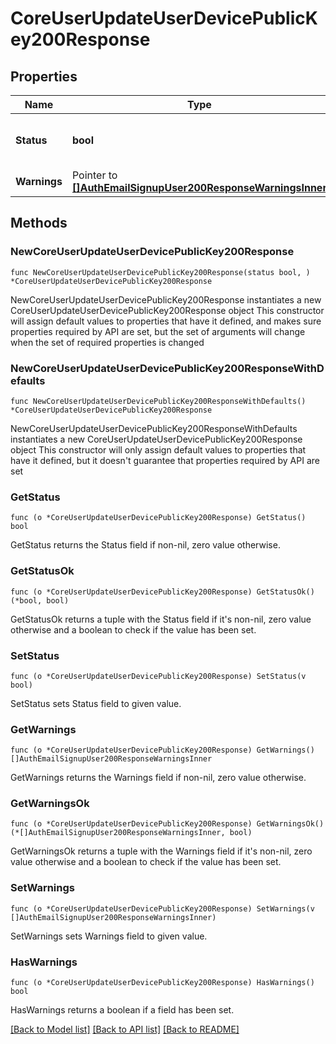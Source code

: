 # CoreUserUpdateUserDevicePublicKey200Response

## Properties

Name | Type | Description | Notes
------------ | ------------- | ------------- | -------------
**Status** | **bool** | Whether the request was successful | [default to null]
**Warnings** | Pointer to [**[]AuthEmailSignupUser200ResponseWarningsInner**](AuthEmailSignupUser200ResponseWarningsInner.md) |  | [optional] 

## Methods

### NewCoreUserUpdateUserDevicePublicKey200Response

`func NewCoreUserUpdateUserDevicePublicKey200Response(status bool, ) *CoreUserUpdateUserDevicePublicKey200Response`

NewCoreUserUpdateUserDevicePublicKey200Response instantiates a new CoreUserUpdateUserDevicePublicKey200Response object
This constructor will assign default values to properties that have it defined,
and makes sure properties required by API are set, but the set of arguments
will change when the set of required properties is changed

### NewCoreUserUpdateUserDevicePublicKey200ResponseWithDefaults

`func NewCoreUserUpdateUserDevicePublicKey200ResponseWithDefaults() *CoreUserUpdateUserDevicePublicKey200Response`

NewCoreUserUpdateUserDevicePublicKey200ResponseWithDefaults instantiates a new CoreUserUpdateUserDevicePublicKey200Response object
This constructor will only assign default values to properties that have it defined,
but it doesn't guarantee that properties required by API are set

### GetStatus

`func (o *CoreUserUpdateUserDevicePublicKey200Response) GetStatus() bool`

GetStatus returns the Status field if non-nil, zero value otherwise.

### GetStatusOk

`func (o *CoreUserUpdateUserDevicePublicKey200Response) GetStatusOk() (*bool, bool)`

GetStatusOk returns a tuple with the Status field if it's non-nil, zero value otherwise
and a boolean to check if the value has been set.

### SetStatus

`func (o *CoreUserUpdateUserDevicePublicKey200Response) SetStatus(v bool)`

SetStatus sets Status field to given value.


### GetWarnings

`func (o *CoreUserUpdateUserDevicePublicKey200Response) GetWarnings() []AuthEmailSignupUser200ResponseWarningsInner`

GetWarnings returns the Warnings field if non-nil, zero value otherwise.

### GetWarningsOk

`func (o *CoreUserUpdateUserDevicePublicKey200Response) GetWarningsOk() (*[]AuthEmailSignupUser200ResponseWarningsInner, bool)`

GetWarningsOk returns a tuple with the Warnings field if it's non-nil, zero value otherwise
and a boolean to check if the value has been set.

### SetWarnings

`func (o *CoreUserUpdateUserDevicePublicKey200Response) SetWarnings(v []AuthEmailSignupUser200ResponseWarningsInner)`

SetWarnings sets Warnings field to given value.

### HasWarnings

`func (o *CoreUserUpdateUserDevicePublicKey200Response) HasWarnings() bool`

HasWarnings returns a boolean if a field has been set.


[[Back to Model list]](../README.md#documentation-for-models) [[Back to API list]](../README.md#documentation-for-api-endpoints) [[Back to README]](../README.md)


